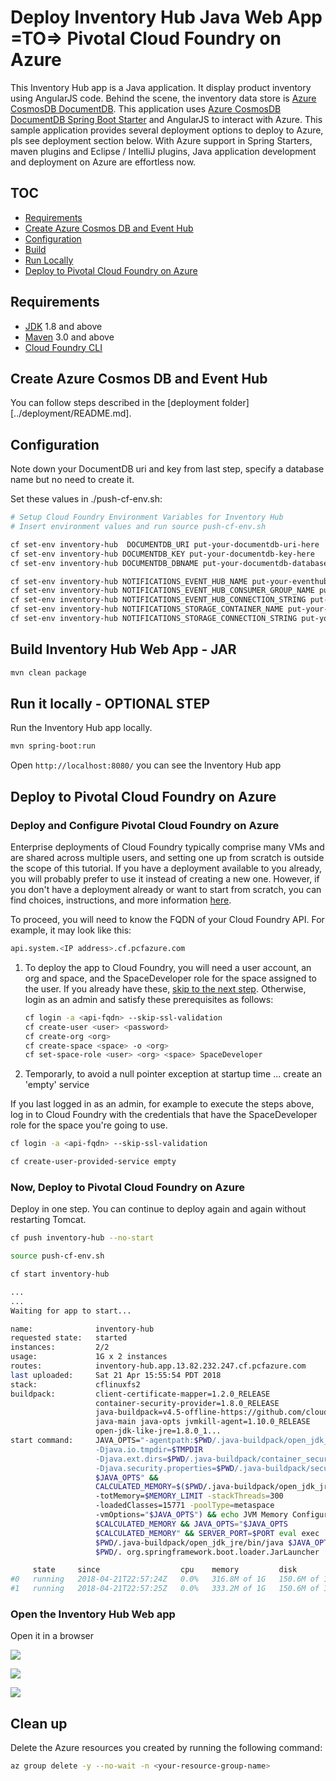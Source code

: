 # Deploy Inventory Hub Java Web App =TO=> Pivotal Cloud Foundry on Azure

This Inventory Hub app is a Java application. It display product
inventory using AngularJS code. 
Behind the scene, the inventory data store 
is [Azure CosmosDB DocumentDB](https://docs.microsoft.com/en-us/azure/cosmos-db/documentdb-introduction). 
This application uses [Azure CosmosDB DocumentDB Spring Boot Starter](https://github.com/Microsoft/azure-spring-boot/tree/master/azure-starters/azure-documentdb-spring-boot-starter) 
and AngularJS to interact with Azure. This sample application 
provides several deployment options to deploy to Azure, pls 
see deployment section below. With Azure support in Spring 
Starters, maven plugins and Eclipse / IntelliJ plugins, 
Java application development and deployment on Azure
are effortless now.


## TOC

* [Requirements](#requirements)
* [Create Azure Cosmos DB and Event Hub](#create-azure-cosmos-db-and-event-hub)
* [Configuration](#configuration)
* [Build](#build-inventory-hub-web-app---jar)
* [Run Locally](#run-it-locally---optional-step)
* [Deploy to Pivotal Cloud Foundry on Azure](#deploy-to-pivotal-cloud-foundry-on-azure)

## Requirements

* [JDK](http://www.oracle.com/technetwork/java/javase/downloads/jdk8-downloads-2133151.html) 1.8 and above
* [Maven](https://maven.apache.org/) 3.0 and above
* [Cloud Foundry CLI](https://docs.cloudfoundry.org/cf-cli/install-go-cli.html)

## Create Azure Cosmos DB and Event Hub

You can follow steps described in the [deployment folder][../deployment/README.md].

## Configuration

Note down your DocumentDB uri and key from last step, 
specify a database name but no need to create it.

Set these values in ./push-cf-env.sh:

``` bash
# Setup Cloud Foundry Environment Variables for Inventory Hub
# Insert environment values and run source push-cf-env.sh

cf set-env inventory-hub  DOCUMENTDB_URI put-your-documentdb-uri-here
cf set-env inventory-hub DOCUMENTDB_KEY put-your-documentdb-key-here
cf set-env inventory-hub DOCUMENTDB_DBNAME put-your-documentdb-databasename-here

cf set-env inventory-hub NOTIFICATIONS_EVENT_HUB_NAME put-your-eventhub-for-notifications
cf set-env inventory-hub NOTIFICATIONS_EVENT_HUB_CONSUMER_GROUP_NAME put-your-eventhub-consumer-group-for-notifications 
cf set-env inventory-hub NOTIFICATIONS_EVENT_HUB_CONNECTION_STRING put-your-event-hub-connection-string
cf set-env inventory-hub NOTIFICATIONS_STORAGE_CONTAINER_NAME put-your-storage-container-name
cf set-env inventory-hub NOTIFICATIONS_STORAGE_CONNECTION_STRING put-your-storage-connection-string
```

## Build Inventory Hub Web App - JAR

```bash
mvn clean package
```

## Run it locally - OPTIONAL STEP

Run the Inventory Hub app locally.

```bash
mvn spring-boot:run
```

Open `http://localhost:8080/` you can see the Inventory Hub app

## Deploy to Pivotal Cloud Foundry on Azure

### Deploy and Configure Pivotal Cloud Foundry on Azure

Enterprise deployments of Cloud Foundry typically comprise many VMs and are shared across multiple users, and
setting one up from scratch is outside the scope of this tutorial.  If you have a deployment available to you
already, you will probably prefer to use it instead of creating a new one.  However, if you don't have a 
deployment already or want to start from scratch, you can find choices, instructions, and more information 
[here](https://docs.microsoft.com/en-us/azure/cloudfoundry/).


To proceed, you will need to know the FQDN of your Cloud Foundry API.  For example, it may look like this:

```bash
api.system.<IP address>.cf.pcfazure.com 
```

1. To deploy the app to Cloud Foundry, you will need a user account, an org and space, and the SpaceDeveloper
role for the space assigned to the user.  If you already have these, [skip to the next step](#deploy-broker).
Otherwise, login as an admin and satisfy these prerequisites as follows:
    
   ```bash
   cf login -a <api-fqdn> --skip-ssl-validation
   cf create-user <user> <password>
   cf create-org <org>
   cf create-space <space> -o <org>
   cf set-space-role <user> <org> <space> SpaceDeveloper
   ```

2. Temporarly, to avoid a null pointer exception at startup time ... create an 'empty' service

If you last logged in as an admin, for example to execute the steps above, log in to Cloud Foundry with the
credentials that have the SpaceDeveloper role for the space you're going to use.

```bash
cf login -a <api-fqdn> --skip-ssl-validation

cf create-user-provided-service empty
```

### Now, Deploy to Pivotal Cloud Foundry on Azure

Deploy in one step. You can continue to deploy again and 
again without restarting Tomcat.

```bash
cf push inventory-hub --no-start

source push-cf-env.sh

cf start inventory-hub
```

```bash
...
...
Waiting for app to start...

name:              inventory-hub
requested state:   started
instances:         2/2
usage:             1G x 2 instances
routes:            inventory-hub.app.13.82.232.247.cf.pcfazure.com
last uploaded:     Sat 21 Apr 15:55:54 PDT 2018
stack:             cflinuxfs2
buildpack:         client-certificate-mapper=1.2.0_RELEASE
                   container-security-provider=1.8.0_RELEASE
                   java-buildpack=v4.5-offline-https://github.com/cloudfoundry/java-buildpack.git#ffeefb9
                   java-main java-opts jvmkill-agent=1.10.0_RELEASE
                   open-jdk-like-jre=1.8.0_1...
start command:     JAVA_OPTS="-agentpath:$PWD/.java-buildpack/open_jdk_jre/bin/jvmkill-1.10.0_RELEASE=printHeapHistogram=1
                   -Djava.io.tmpdir=$TMPDIR
                   -Djava.ext.dirs=$PWD/.java-buildpack/container_security_provider:$PWD/.java-buildpack/open_jdk_jre/lib/ext
                   -Djava.security.properties=$PWD/.java-buildpack/security_providers/java.security
                   $JAVA_OPTS" &&
                   CALCULATED_MEMORY=$($PWD/.java-buildpack/open_jdk_jre/bin/java-buildpack-memory-calculator-3.9.0_RELEASE
                   -totMemory=$MEMORY_LIMIT -stackThreads=300
                   -loadedClasses=15771 -poolType=metaspace
                   -vmOptions="$JAVA_OPTS") && echo JVM Memory Configuration:
                   $CALCULATED_MEMORY && JAVA_OPTS="$JAVA_OPTS
                   $CALCULATED_MEMORY" && SERVER_PORT=$PORT eval exec
                   $PWD/.java-buildpack/open_jdk_jre/bin/java $JAVA_OPTS -cp
                   $PWD/. org.springframework.boot.loader.JarLauncher

     state     since                  cpu    memory         disk           details
#0   running   2018-04-21T22:57:24Z   0.0%   316.8M of 1G   150.6M of 1G   
#1   running   2018-04-21T22:57:25Z   0.0%   333.2M of 1G   150.6M of 1G 
```

### Open the Inventory Hub Web app

Open it in a browser

![](../media/product-dashboard-pcf.jpg)

![](../media/transactions-arriving-pcf.jpg)

![](../media/pcf-portal.jpg)

## Clean up

Delete the Azure resources you created by running the following command:

```bash
az group delete -y --no-wait -n <your-resource-group-name>
```


